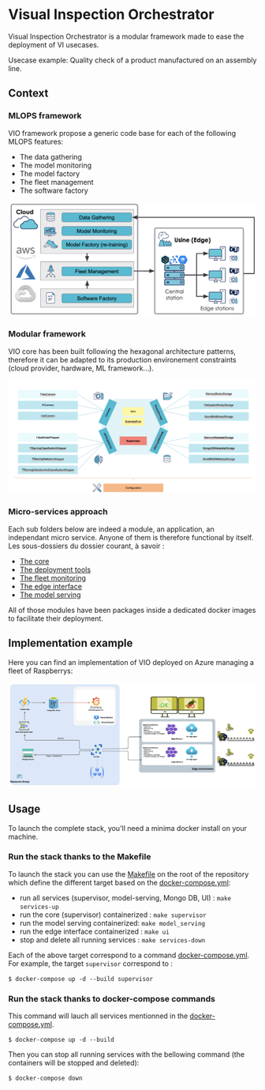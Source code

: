 # Visual Inspection Orchestrator

Visual Inspection Orchestrator is a modular framework made to ease the deployment of VI usecases.

Usecase example: Quality check of a product manufactured on an assembly line.

## Context

### MLOPS framework

VIO framework propose a generic code base for each of the following MLOPS features:

- The data gathering
- The model monitoring
- The model factory
- The fleet management
- The software factory

 ![vio-mlops](images/vio_mlops.png)
 
### Modular framework

VIO core has been built following the hexagonal architecture patterns, therefore it can be adapted to its production environement constraints (cloud provider, hardware, ML framework...).

![vio-hexagonal-architecture](images/vio_hexagonal_architecture.png)

### Micro-services approach

Each sub folders below are indeed a module, an application, an independant micro service. Anyone of them is therefore functional by itself.
Les sous-dossiers du dossier courant, à savoir :

- [The core](supervisor.md) 
- [The deployment tools](deployment.md)
- [The fleet monitoring](monitoring.md)
- [The edge interface](edge_interface.md)
- [The model serving](model_serving.md)

All of those modules have been packages inside a dedicated docker images to facilitate their deployment.

## Implementation example

Here you can find an implementation of VIO deployed on Azure managing a fleet of Raspberrys:
 
 ![vio-architecture-stack](images/vio_azure_stack.png)

## Usage

To launch the complete stack, you'll need a minima docker install on your machine.

### Run the stack thanks to the Makefile

To launch the stack you can use the [Makefile](../Makefile) on the root of the repository which define the different target based on the [docker-compose.yml](../docker-compose.yml):

- run all services (supervisor, model-serving, Mongo DB, UI) : `make services-up`
- run the core (supervisor) containerized : `make supervisor`
- run the model serving containerized: `make model_serving`
- run the edge interface containerized : `make ui`
- stop and delete all running services : `make services-down`

Each of the above target correspond to a command [docker-compose.yml](../docker-compose.yml). For example, the target `supervisor` correspond to :

```shell
$ docker-compose up -d --build supervisor
```

### Run the stack thanks to docker-compose commands

This command will lauch all services mentionned in the [docker-compose.yml](../docker-compose.yml). 

```shell
$ docker-compose up -d --build
```

Then you can stop all running services with the bellowing command (the containers will be stopped and deleted):

```shell
$ docker-compose down
```
